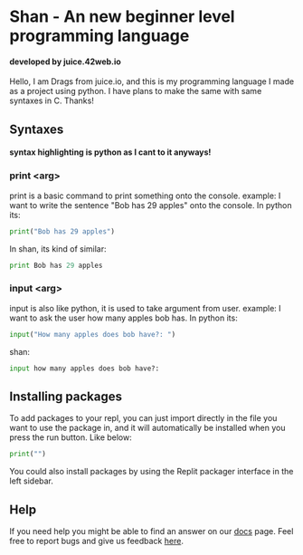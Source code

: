 # Shan - An new beginner level programming language

#### developed by juice.42web.io
Hello, I am Drags from juice.io, and this is my programming language I made as a project using python. I have plans to make the same with same syntaxes in C. Thanks!

## Syntaxes
#### syntax highlighting is python as I cant to it anyways!

### print \<arg\>
print is a basic command to print something onto the console.
example: 
I want to write the sentence "Bob has 29 apples" onto the console.
In python its:
```python
print("Bob has 29 apples")
```
In shan, its kind of similar:
```python
print Bob has 29 apples
```

### input \<arg\>
input is also like python, it is used to take argument from user.
example:
I want to ask the user how many apples bob has.
In python its:
```python
input("How many apples does bob have?: ")
```
shan: 
```python
input how many apples does bob have?: 
```


## Installing packages

To add packages to your repl, you can just import directly in the file you want to use the package in, and it will automatically be installed when you press the run button. Like below:
```python
print("")
```

You could also install packages by using the Replit packager interface in the left sidebar.

## Help

If you need help you might be able to find an answer on our [docs](https://docs.replit.com) page. Feel free to report bugs and give us feedback [here](https://replit.com/support).